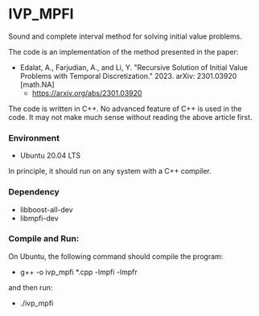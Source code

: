 # IVP_MPFI
Sound and complete interval method for solving initial value problems.

The code is an implementation of the method presented in the paper:

- Edalat, A., Farjudian, A., and Li, Y. "Recursive Solution of Initial Value Problems with Temporal Discretization." 2023. arXiv: 2301.03920 [math.NA]
  - https://arxiv.org/abs/2301.03920

The code is written in C++. No advanced feature of C++ is used in the code. It may not make much sense without reading the above article first.


### Environment
- Ubuntu 20.04 LTS

In principle, it should run on any system with a C++ compiler.

### Dependency
- libboost-all-dev
- libmpfi-dev


### Compile and Run:
On Ubuntu, the following command should compile the program:

- g++ -o ivp_mpfi *.cpp -lmpfi -lmpfr

and then run:

- ./ivp_mpfi




